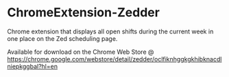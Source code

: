 # ChromeExtension-Zedder
Chrome extension that displays all open shifts during the current week in one place on the Zed scheduling page.

Available for download on the Chrome Web Store @ https://chrome.google.com/webstore/detail/zedder/oclfiknhggkgkhibknacdlniepkggbal?hl=en
